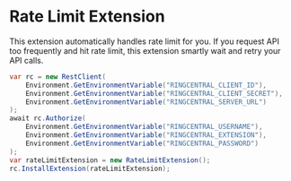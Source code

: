 # Rate Limit Extension

This extension automatically handles rate limit for you. If you request API too frequently and hit rate limit, this extension smartly wait and retry your API calls.


```cs
var rc = new RestClient(
    Environment.GetEnvironmentVariable("RINGCENTRAL_CLIENT_ID"),
    Environment.GetEnvironmentVariable("RINGCENTRAL_CLIENT_SECRET"),
    Environment.GetEnvironmentVariable("RINGCENTRAL_SERVER_URL")
);
await rc.Authorize(
    Environment.GetEnvironmentVariable("RINGCENTRAL_USERNAME"),
    Environment.GetEnvironmentVariable("RINGCENTRAL_EXTENSION"),
    Environment.GetEnvironmentVariable("RINGCENTRAL_PASSWORD")
);
var rateLimitExtension = new RateLimitExtension();
rc.InstallExtension(rateLimitExtension);
```
